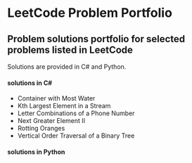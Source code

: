 # LeetCode Problem Portfolio
## Problem solutions portfolio for selected problems listed in LeetCode

Solutions are provided in C# and Python.

#### solutions in C#
- Container with Most Water
- Kth Largest Element in a Stream
- Letter Combinations of a Phone Number
- Next Greater Element II
- Rotting Oranges
- Vertical Order Traversal of a Binary Tree

#### solutions in Python
